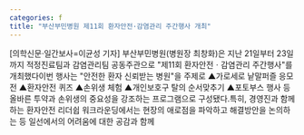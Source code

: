 ```yaml
---
categories: f
title: "부산부민병원 제11회 환자안전·감염관리 주간행사 개최"
---
```

[의학신문·일간보사=이균성 기자] 부산부민병원(병원장 최창화)은 지난 21일부터 23일까지 적정진료팀과 감염관리팀 공동주관으로 "제11회 환자안전ㆍ감염관리 주간행사"를 개최했다이번 행사는 "안전한 환자 신뢰받는 병원"을 주제로 ▲가로세로 낱말퍼즐 응모전 ▲환자안전 퀴즈 ▲손위생 체험 ▲개인보호구 탈의 순서맞추기 ▲포토부스 행사 등 올바른 투약과 손위생의 중요성을 강조하는 프로그램으로 구성됐다.특히, 경영진과 함께하는 환자안전 리더쉽 워크라운딩에서는 현장의 애로점을 파악하고 해결방안을 논의하는 등 일선에서의 어려움에 대한 공감과 함께